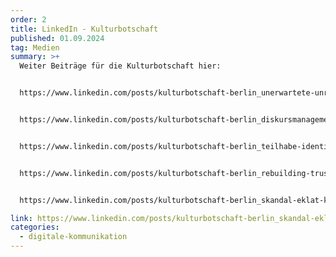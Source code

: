 ```yaml
---
order: 2
title: LinkedIn - Kulturbotschaft
published: 01.09.2024
tag: Medien
summary: >+
  Weiter Beiträge für die Kulturbotschaft hier: 


  https://www.linkedin.com/posts/kulturbotschaft-berlin_unerwartete-unruhen-activity-7241822563453083650-TqqW/?utm_source=share&utm_medium=member_desktop


  https://www.linkedin.com/posts/kulturbotschaft-berlin_diskursmanagement-social-shitstorm-activity-7239860283727380480-QUQu?utm_source=share&utm_medium=member_desktop&rcm=ACoAAC9q52gBBTRN5aTrDDD74wF9DZbVZWENJzc


  https://www.linkedin.com/posts/kulturbotschaft-berlin_teilhabe-identitaeutspolitik-activity-7267779296029458432-u-YI?utm_source=share&utm_medium=member_desktop&rcm=ACoAAC9q52gBBTRN5aTrDDD74wF9DZbVZWENJzc


  https://www.linkedin.com/posts/kulturbotschaft-berlin_rebuilding-trust-tipps-f%C3%BCr-krisenkommunikation-activity-7234786857874554880-ehtG/?utm_source=share&utm_medium=member_desktop


  https://www.linkedin.com/posts/kulturbotschaft-berlin_skandal-eklat-kommunikator-activity-7237323621352767490-ZOXf?utm_source=share&utm_medium=member_desktop&rcm=ACoAAC9q52gBBTRN5aTrDDD74wF9DZbVZWENJzc

link: https://www.linkedin.com/posts/kulturbotschaft-berlin_skandal-eklat-kommunikator-activity-7237323621352767490-ZOXf?utm_source=share&utm_medium=member_desktop&rcm=ACoAAC9q52gBBTRN5aTrDDD74wF9DZbVZWENJzc
categories:
  - digitale-kommunikation
---
```

